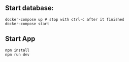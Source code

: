 ## Start database:

```
docker-compose up # stop with ctrl-c after it finished
docker-compose start
```

## Start App

```
npm install
npm run dev
```
